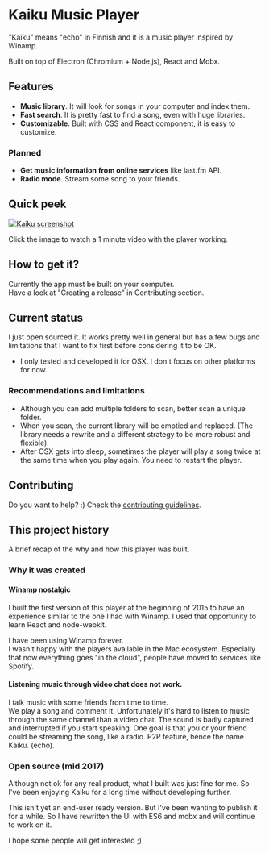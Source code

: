 # Kaiku Music Player

"Kaiku" means "echo" in Finnish and it is a music player inspired by Winamp.

Built on top of Electron (Chromium + Node.js), React and Mobx.

## Features

- __Music library__. It will look for songs in your computer and index them.
- __Fast search__. It is pretty fast to find a song, even with huge libraries.
- __Customizable__. Built with CSS and React component, it is easy to customize.

### Planned

- __Get music information from online services__ like last.fm API.
- __Radio mode__. Stream some song to your friends.

## Quick peek

[![Kaiku screenshot](http://img.youtube.com/vi/LakkaR4O_ww/maxresdefault.jpg)](https://www.youtube.com/watch?v=LakkaR4O_ww "Kaiku Music Player ")

Click the image to watch a 1 minute video with the player working.

## How to get it?

Currently the app must be built on your computer.  
Have a look at "Creating a release" in Contributing section.

## Current status

I just open sourced it. It works pretty well in general but has a few bugs and limitations that I want to fix first before considering it to be OK.

- I only tested and developed it for OSX. I don't focus on other platforms for now.

### Recommendations and limitations

- Although you can add multiple folders to scan, better scan a unique folder.
- When you scan, the current library will be emptied and replaced.
  (The library needs a rewrite and a different strategy to be more robust and flexible).
- After OSX gets into sleep, sometimes the player will play a song twice at the same time when you play again. You need to restart the player.

## Contributing

Do you want to help? :)
Check the [contributing guidelines](https://github.com/AoDev/kaiku-music-player/blob/master/CONTRIBUTING.md).

## This project history

A brief recap of the why and how this player was built.

### Why it was created

#### Winamp nostalgic

I built the first version of this player at the beginning of 2015 to have an experience similar to the one I had with Winamp. I used that opportunity to learn React and node-webkit.

I have been using Winamp forever.  
I wasn't happy with the players available in the Mac ecosystem. Especially that now everything goes "in the cloud", people have moved to services like Spotify.

#### Listening music through video chat does not work.

I talk music with some friends from time to time.  
We play a song and comment it. Unfortunately it's hard to listen to music through the same channel than a video chat. The sound is badly captured and interrupted if you start speaking.
One goal is that you or your friend could be streaming the song, like a radio. P2P feature, hence the name Kaiku. (echo).

### Open source (mid 2017)

Although not ok for any real product, what I built was just fine for me. So I've been enjoying Kaiku for a long time without developing further.

This isn't yet an end-user ready version. But I've been wanting to publish it for a while.
So I have rewritten the UI with ES6 and mobx and will continue to work on it.

I hope some people will get interested ;)
